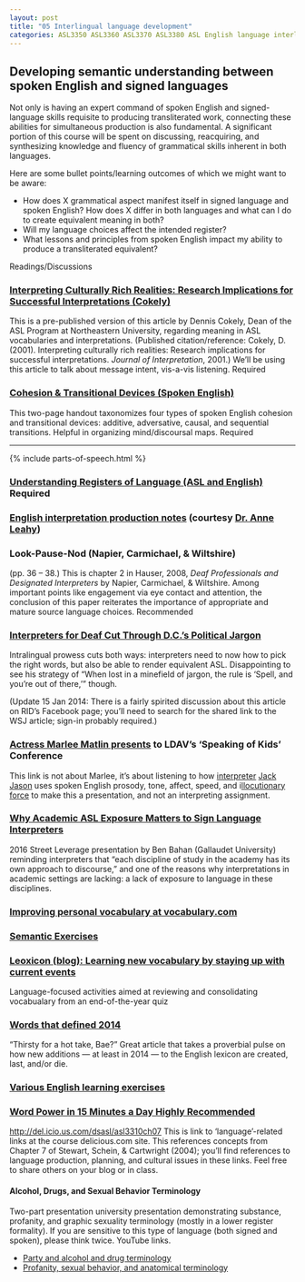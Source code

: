 ```yaml
---
layout: post
title: "05 Interlingual language development"
categories: ASL3350 ASL3360 ASL3370 ASL3380 ASL English language interlingual
---
```


## Developing semantic understanding between spoken English and signed languages

<p class="lead">Not only is having an expert command of spoken English and signed-language skills requisite to producing transliterated work, connecting these abilities for simultaneous production is also fundamental. A significant portion of this course will be spent on discussing, reacquiring, and synthesizing knowledge and fluency of grammatical skills inherent in both languages.</p>

Here are some bullet points/learning outcomes of which we might want to be aware:
* How does X grammatical aspect manifest itself in signed language and spoken English? How does X differ in both languages and what can I do to create equivalent meaning in both?
* Will my language choices affect the intended register?
* What lessons and principles from spoken English impact my ability to produce a transliterated equivalent?

Readings/Discussions

### [Interpreting Culturally Rich Realities: Research Implications for Successful Interpretations (Cokely)](http://)
This is a pre-published version of this article by Dennis Cokely, Dean of the ASL Program at Northeastern University, regarding meaning in ASL vocabularies and interpretations. (Published citation/reference: Cokely, D. (2001). Interpreting culturally rich realities: Research implications for successful interpretations. *Journal of Interpretation*, 2001.) We’ll be using this article to talk about message intent, vis-a-vis listening. <span class="c-badge c-badge-pill c-badge-danger">Required</span>

### [Cohesion & Transitional Devices (Spoken English)](http://)
This two-page handout taxonomizes four types of spoken English cohesion and transitional devices: additive, adversative, causal, and sequential transitions. Helpful in organizing mind/discoursal maps. <span class="c-badge c-badge-pill c-badge-danger">Required</span>

***

{% include parts-of-speech.html %}

### [Understanding Registers of Language (ASL and English)](http://) <span class="c-badge c-badge-pill c-badge-danger">Required</span>

### [English interpretation production notes](http://intrpr.info/library/leahy-english-exhaustion.pdf) (courtesy [Dr. Anne Leahy](http://www.anneleahy.com/))

### Look-Pause-Nod (Napier, Carmichael, & Wiltshire) 
(pp. 36 – 38.) This is chapter 2 in Hauser, 2008, *Deaf Professionals and Designated Interpreters* by Napier, Carmichael, & Wiltshire. Among important points like engagement via eye contact and attention, the conclusion of this paper reiterates the importance of appropriate and mature source language choices. <span class="c-badge c-badge-pill c-badge-success">Recommended</span>

### [Interpreters for Deaf Cut Through D.C.’s Political Jargon](http://online.wsj.com/news/articles/SB10001424052702304773104579266792997670058)
Intralingual prowess cuts both ways: interpreters need to now how to pick the right words, but also be able to render equivalent ASL. Disappointing to see his strategy of “When lost in a minefield of jargon, the rule is ‘Spell, and you’re out of there,’” though.

(Update 15 Jan 2014: There is a fairly spirited discussion about this article on RID’s Facebook page; you’ll need to search for the shared link to the WSJ article; sign-in probably required.)

### [Actress Marlee Matlin presents](http://vimeo.com/11993141) to LDAV’s ‘Speaking of Kids’ Conference
This link is not about Marlee, it’s about listening to how [interpreter](http://www.huffingtonpost.com/nataly-kelly/meet-jack-jason-the-most-_b_901712.html) [Jack](http://655jack.blogspot.com/) [Jason](https://twitter.com/655Jack) uses spoken English prosody, tone, affect, speed, and i[llocutionary force](http://) to make this a presentation, and not an interpreting assignment.

### [Why Academic ASL Exposure Matters to Sign Language Interpreters](http://www.streetleverage.com/2016/07/whole-picture-academic-asl-exposure-matters-sign-language-interpreters/)
2016 Street Leverage presentation by Ben Bahan (Gallaudet University) reminding interpreters that “each discipline of study in the academy has its own approach to discourse,” and one of the reasons why interpretations in academic settings are lacking: a lack of exposure to language in these disciplines.

### [Improving personal vocabulary at vocabulary.com](https://www.vocabulary.com/)

### [Semantic Exercises](http://)

### [Leoxicon (blog): Learning new vocabulary by staying up with current events](http://leoxicon.blogspot.com/2014/01/news-quiz-2013-vocabulary.html)
Language-focused activities aimed at reviewing and consolidating vocabualary from an end-of-the-year quiz

### [Words that defined 2014](http://www.vox.com/2014/12/29/7417055/best-worst-words-2014)
“Thirsty for a hot take, Bae?” Great article that takes a proverbial pulse on how new additions — at least in 2014 — to the English lexicon are created, last, and/or die.

### [Various English learning exercises](http://www.tedistanbul.k12.tr/E-Portal/VOCABULARY/grd10_vocabulary.aspx)

### [Word Power in 15 Minutes a Day Highly Recommended](http://)

http://del.icio.us.com/dsasl/asl3310ch07
This is link to ‘language’-related links at the course delicious.com site. This references concepts from Chapter 7 of Stewart, Schein, & Cartwright (2004); you’ll find references to language production, planning, and cultural issues in these links. Feel free to share others on your blog or in class.

#### Alcohol, Drugs, and Sexual Behavior Terminology
Two-part presentation university presentation demonstrating substance, profanity, and graphic sexuality terminology (mostly in a lower register formality). If you are sensitive to this type of language (both signed and spoken), please think twice. YouTube links.
* [Party and alcohol and drug terminology](https://youtu.be/WTdNo3RB_O0?t=15m37s)
* [Profanity, sexual behavior, and anatomical terminology](https://youtu.be/9EoWXOUFwaQ)